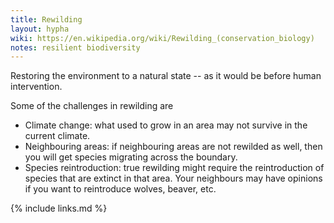 ```yaml
---
title: Rewilding
layout: hypha
wiki: https://en.wikipedia.org/wiki/Rewilding_(conservation_biology)
notes: resilient biodiversity
---
```


Restoring the environment to a natural state -- as it would be before human intervention.

Some of the challenges in rewilding are

- Climate change: what used to grow in an area may not survive in the current climate.
- Neighbouring areas: if neighbouring areas are not rewilded as well, then you will get 
  species migrating across the boundary.
- Species reintroduction: true rewilding might require the reintroduction of species that
  are extinct in that area. Your neighbours may have opinions if you want to reintroduce
  wolves, beaver, etc.

{% include links.md %}